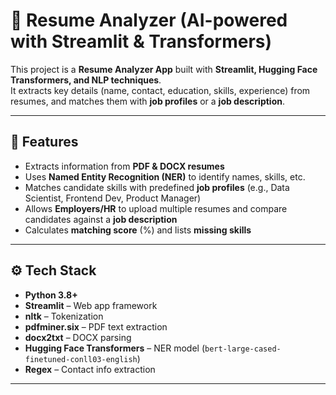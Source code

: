 # 📄 Resume Analyzer (AI-powered with Streamlit & Transformers)

This project is a **Resume Analyzer App** built with **Streamlit, Hugging Face Transformers, and NLP techniques**.  
It extracts key details (name, contact, education, skills, experience) from resumes, and matches them with **job profiles** or a **job description**.  

---

## 📌 Features  

- Extracts information from **PDF & DOCX resumes**  
- Uses **Named Entity Recognition (NER)** to identify names, skills, etc.  
- Matches candidate skills with predefined **job profiles** (e.g., Data Scientist, Frontend Dev, Product Manager)  
- Allows **Employers/HR** to upload multiple resumes and compare candidates against a **job description**  
- Calculates **matching score** (%) and lists **missing skills**  

---

## ⚙️ Tech Stack  

- **Python 3.8+**  
- **Streamlit** – Web app framework  
- **nltk** – Tokenization  
- **pdfminer.six** – PDF text extraction  
- **docx2txt** – DOCX parsing  
- **Hugging Face Transformers** – NER model (`bert-large-cased-finetuned-conll03-english`)  
- **Regex** – Contact info extraction  

---



